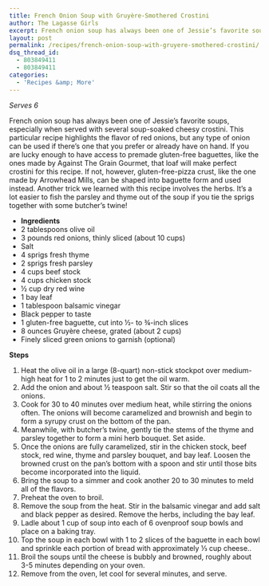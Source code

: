```yaml
---
title: French Onion Soup with Gruyère-Smothered Crostini
author: The Lagasse Girls
excerpt: French onion soup has always been one of Jessie’s favorite soups, especially when served with several soup-soaked cheesy crostini. This particular recipe highlights the flavor of red onions, but any type of onion can be used if there’s one that you prefer or already have on hand. If you are lucky enough to have access to premade gluten-free baguettes, like the ones made by Against The Grain Gourmet, that loaf will make perfect crostini for this recipe. If not, however, gluten-free-pizza crust, like the one made by Arrowhead Mills, can be shaped into baguette form and used instead. Another trick we learned with this recipe involves the herbs. It’s a lot easier to fish the parsley and thyme out of the soup if you tie the sprigs together with some butcher’s twine!
layout: post
permalink: /recipes/french-onion-soup-with-gruyere-smothered-crostini/
dsq_thread_id:
  - 803849411
  - 803849411
categories:
  - 'Recipes &amp; More'
---
```

*Serves 6*

French onion soup has always been one of Jessie’s favorite soups, especially when served with several soup-soaked cheesy crostini. This particular recipe highlights the flavor of red onions, but any type of onion can be used if there’s one that you prefer or already have on hand. If you are lucky enough to have access to premade gluten-free baguettes, like the ones made by Against The Grain Gourmet, that loaf will make perfect crostini for this recipe. If not, however, gluten-free-pizza crust, like the one made by Arrowhead Mills, can be shaped into baguette form and used instead. Another trick we learned with this recipe involves the herbs. It’s a lot easier to fish the parsley and thyme out of the soup if you tie the sprigs together with some butcher’s twine!

  * **Ingredients**
  * 2 tablespoons olive oil
  * 3 pounds red onions, thinly sliced (about 10 cups)
  * Salt
  * 4 sprigs fresh thyme
  * 2 sprigs fresh parsley
  * 4 cups beef stock
  * 4 cups chicken stock
  * ½ cup dry red wine
  * 1 bay leaf
  * 1 tablespoon balsamic vinegar
  * Black pepper to taste
  * 1 gluten-free baguette, cut into ½- to ¾-inch slices
  * 8 ounces Gruyère cheese, grated (about 2 cups)
  * Finely sliced green onions to garnish (optional)

**Steps**

  1. Heat the olive oil in a large (8-quart) non-stick stockpot over medium-high heat for 1 to 2 minutes just to get the oil warm.
  2. Add the onion and about ½ teaspoon salt. Stir so that the oil coats all the onions.
  3. Cook for 30 to 40 minutes over medium heat, while stirring the onions often. The onions will become caramelized and brownish and begin to form a syrupy crust on the bottom of the pan.
  4. Meanwhile, with butcher’s twine, gently tie the stems of the thyme and parsley together to form a mini herb bouquet. Set aside.
  5. Once the onions are fully caramelized, stir in the chicken stock, beef stock, red wine, thyme and parsley bouquet, and bay leaf. Loosen the browned crust on the pan’s bottom with a spoon and stir until those bits become incorporated into the liquid.
  6. Bring the soup to a simmer and cook another 20 to 30 minutes to meld all of the flavors.
  7. Preheat the oven to broil.
  8. Remove the soup from the heat. Stir in the balsamic vinegar and add salt and black pepper as desired. Remove the herbs, including the bay leaf.
  9. Ladle about 1 cup of soup into each of 6 ovenproof soup bowls and place on a baking tray.
 10. Top the soup in each bowl with 1 to 2 slices of the baguette in each bowl and sprinkle each portion of bread with approximately ⅓ cup cheese..
 11. Broil the soups until the cheese is bubbly and browned, roughly about 3-5 minutes depending on your oven.
 12. Remove from the oven, let cool for several minutes, and serve.